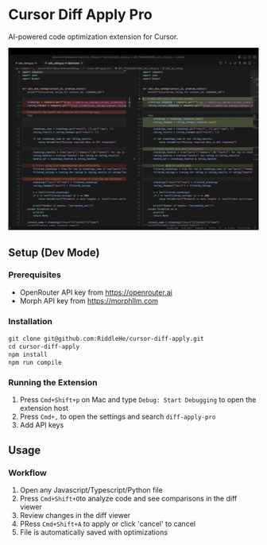 # Cursor Diff Apply Pro

AI-powered code optimization extension for Cursor.

![A thumbnail image showing diff between original file and optimized file](thumbnail.png)

## Setup (Dev Mode)

### Prerequisites
- OpenRouter API key from https://openrouter.ai
- Morph API key from https://morphllm.com

### Installation
```
git clone git@github.com:RiddleHe/cursor-diff-apply.git
cd cursor-diff-apply
npm install
npm run compile
```

### Running the Extension
1. Press `Cmd+Shift+p` on Mac and type `Debug: Start Debugging` to open the extension host
2. Press `Cmd+,` to open the settings and search `diff-apply-pro`
3. Add API keys

## Usage

### Workflow
1. Open any Javascript/Typescript/Python file
2. Press `Cmd+Shift+O`to analyze code and see comparisons in the diff viewer
3. Review changes in the diff viewer
4. PRess `Cmd+Shift+A` to apply or click 'cancel' to cancel
5. File is automatically saved with optimizations